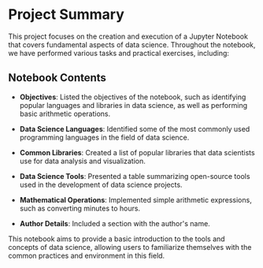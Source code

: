 # Project Summary

This project focuses on the creation and execution of a Jupyter Notebook that covers fundamental aspects of data science. Throughout the notebook, we have performed various tasks and practical exercises, including:

## Notebook Contents

- **Objectives**: Listed the objectives of the notebook, such as identifying popular languages and libraries in data science, as well as performing basic arithmetic operations.
  
- **Data Science Languages**: Identified some of the most commonly used programming languages in the field of data science.

- **Common Libraries**: Created a list of popular libraries that data scientists use for data analysis and visualization.

- **Data Science Tools**: Presented a table summarizing open-source tools used in the development of data science projects.

- **Mathematical Operations**: Implemented simple arithmetic expressions, such as converting minutes to hours.

- **Author Details**: Included a section with the author's name.

This notebook aims to provide a basic introduction to the tools and concepts of data science, allowing users to familiarize themselves with the common practices and environment in this field.
